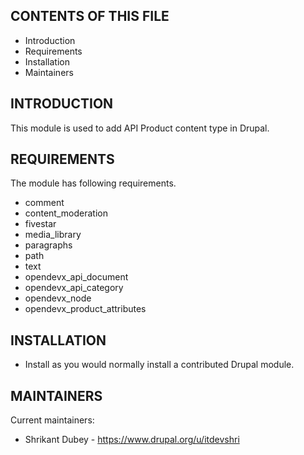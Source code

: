 CONTENTS OF THIS FILE
---------------------
 * Introduction
 * Requirements
 * Installation
 * Maintainers


INTRODUCTION
------------
This module is used to add API Product content type in Drupal.


REQUIREMENTS
------------
The module has following requirements.
  - comment
  - content_moderation
  - fivestar
  - media_library
  - paragraphs
  - path
  - text
  - opendevx_api_document
  - opendevx_api_category
  - opendevx_node
  - opendevx_product_attributes


INSTALLATION
------------
 * Install as you would normally install a contributed Drupal module.


MAINTAINERS
-----------
Current maintainers:
 * Shrikant Dubey - https://www.drupal.org/u/itdevshri
